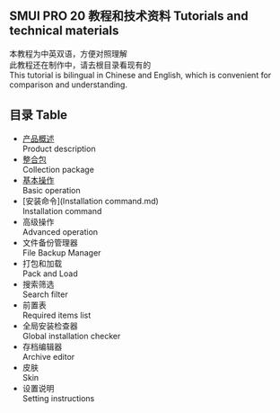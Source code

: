 ## SMUI PRO 20 教程和技术资料 Tutorials and technical materials
本教程为中英双语，方便对照理解  
此教程还在制作中，请去根目录看现有的  
This tutorial is bilingual in Chinese and English, which is convenient for comparison and understanding.

## 目录 Table
+ [产品概述](Product%20description.md)  
Product description
+ [整合包](Collection%20package.md)  
Collection package
+ [基本操作](Basic%20operation.md)  
Basic operation
+ [安装命令](Installation command.md)  
Installation command
+ 高级操作  
Advanced operation
+ 文件备份管理器  
File Backup Manager
+ 打包和加载  
Pack and Load
+ 搜索筛选  
Search filter
+ 前置表  
Required items list
+ 全局安装检查器  
Global installation checker
+ 存档编辑器  
Archive editor
+ 皮肤  
Skin
+ 设置说明  
Setting instructions
